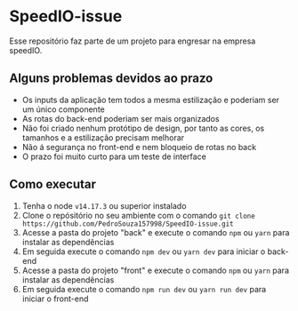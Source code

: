 # SpeedIO-issue

Esse repositório faz parte de um projeto para engresar na empresa speedIO.

## Alguns problemas devidos ao prazo
 - Os inputs da aplicação tem todos a mesma estilização e poderiam ser um único componente
 - As rotas do back-end poderiam ser mais organizados 
 - Não foi criado nenhum protótipo de design, por tanto as cores, os tamanhos e a estilização precisam melhorar
 - Não á segurança no front-end e nem bloqueio de rotas no back
 - O prazo foi muito curto para um teste de interface

## Como executar
 1. Tenha o node `v14.17.3` ou superior instalado 
 2. Clone o repósitório no seu ambiente com o comando `git clone https://github.com/PedroSouza157998/SpeedIO-issue.git`
 3. Acesse a pasta do projeto "back" e execute o comando `npm` ou `yarn` para instalar as dependências
 4. Em seguida execute o comando `npm dev` ou `yarn dev` para iniciar o back-end
 5. Acesse a pasta do projeto "front" e execute o comando `npm` ou `yarn` para instalar as dependências 
 6. Em seguida execute o comando `npm run dev` ou `yarn run dev` para iniciar o front-end
